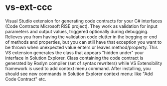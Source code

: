 # vs-ext-ccc
Visual Studio extension for generating code contracts for your C# interfaces (Code Contracts Microsoft  RiSE project).
They work as validation for input parameters and output values, triggered optionally during debugging. 
Relieves you from having the validation code clutter in the begging or end of methods and properties,
but you can still have that exception you want to be thrown when unexpected value enters or leaves method/property.
This VS extension generates the class that appears "hidden under" your interface in Solution Explorer.
Class containing the code contract is generated by Roslyn compiler (set of syntax rewriters)
while VS Extensibility framework is used to add context menu command. 
After installing, you should see new commands in Solution Explorer context menu: like "Add Code Contract" etc. 

